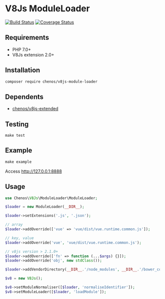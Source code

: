 # V8Js ModuleLoader

[![Build Status](https://travis-ci.org/chenos/v8js-module-loader.svg?branch=master)](https://travis-ci.org/chenos/v8js-module-loader) [![Coverage Status](https://coveralls.io/repos/github/chenos/v8js-module-loader/badge.svg?branch=master)](https://coveralls.io/github/chenos/v8js-module-loader?branch=master)

## Requirements

- PHP 7.0+
- V8Js extension 2.0+

## Installation

```sh
composer require chenos/v8js-module-loader
```

## Dependents

- [chenos/v8js-extended](https://github.com/chenos/v8js-extended)

## Testing

```
make test
```

## Example

```php
make example
```

Access http://127.0.0.1:8888

## Usage

```php
use Chenos\V8Js\ModuleLoader\ModuleLoader;

$loader = new ModuleLoader(__DIR__);

$loader->setExtensions('.js', '.json');

// array
$loader->addOverride(['vue' => 'vue/dist/vue.runtime.common.js']);

// key, value
$loader->addOverride('vue', 'vue/dist/vue.runtime.common.js');

// v8js version > 2.1.0+
$loader->addOverride(['fn' => function (...$args) {}]);
$loader->addOverride('obj', new stdClass());

$loader->addVendorDirectory(__DIR__.'/node_modules', __DIR__.'/bower_components');

$v8 = new V8Js();

$v8->setModuleNormaliser([$loader, 'normaliseIdentifier']);
$v8->setModuleLoader([$loader, 'loadModule']);
```
